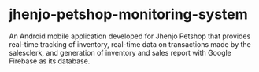 # jhenjo-petshop-monitoring-system
An Android mobile application developed for Jhenjo Petshop that provides real-time tracking of inventory, real-time data on transactions made by the salesclerk, and generation of inventory and sales report with Google Firebase as its database.
